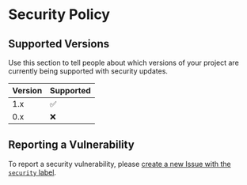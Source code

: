 # Security Policy

## Supported Versions

Use this section to tell people about which versions of your project are
currently being supported with security updates.

| Version | Supported          |
| ------- | ------------------ |
| 1.x     | :white_check_mark: |
| 0.x     | :x:                |

## Reporting a Vulnerability

To report a security vulnerability, please [create a new Issue with the `security` label](https://github.com/getnacelle/shopify-cart/issues/new?labels=security).
